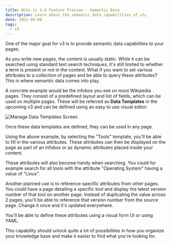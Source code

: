 ```yaml
---
title: Wiki.js 3.0 Feature Preview - Semantic Data
description: Learn about the semantic data capabilities of v3…
date: 2021-09-08
tags:
  - v3
---
```


One of the major goal for v3 is to provide semantic data capabilities to your pages.

As you write new pages, the content is usually static. While it can be searched using standard text search techniques, it's still limited to whether a term is present or not in the content. What if you want to set various attributes to a collection of pages and be able to query these attributes? This is where semantic data comes into play.

A concrete example would be the infobox you see on most Wikipedia pages. They consist of a predefined layout and list of fields, which can be used on multiple pages. These will be referred as **Data Templates** in the upcoming v3 and can be defined using an easy to use visual editor:

![Manage Data Templates Screen](/img/blog-2021-wikijs-data-template-diag.png)

Once these data templates are defined, they can be used in any page.

Using the above example, by selecting the "Tools" template, you'll be able to fill in the various attributes. These attributes can then be displayed on the page as part of an infobox or as dynamic attributes placed inside your content.

These attributes will also become handy when searching. You could for example search for all tools with the attribute "Operating System" having a value of "Linux".

Another planned use is to reference specific attributes from other pages. You could have a page detailing a specific tool and display the latest version number of that tool on another page. Instead of duplicating the value across 2 pages, you'll be able to reference that version number from the source page. Change it once and it's updated everywhere.

You'll be able to define these attributes using a visual form UI or using YAML.

This capability should unlock quite a lot of possibilities in how you organize your knowledge base and make it easier to find what you're looking for.